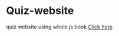 # Quiz-website
quiz website using whole js book
[Click here](https://sheikhabdulmoiz.github.io/Quiz-website/)
